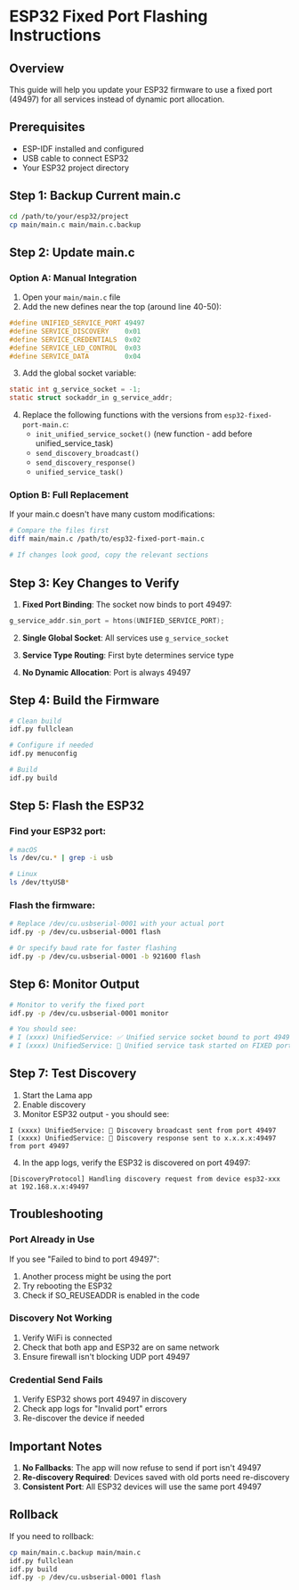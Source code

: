 # ESP32 Fixed Port Flashing Instructions

## Overview
This guide will help you update your ESP32 firmware to use a fixed port (49497) for all services instead of dynamic port allocation.

## Prerequisites
- ESP-IDF installed and configured
- USB cable to connect ESP32
- Your ESP32 project directory

## Step 1: Backup Current main.c
```bash
cd /path/to/your/esp32/project
cp main/main.c main/main.c.backup
```

## Step 2: Update main.c

### Option A: Manual Integration
1. Open your `main/main.c` file
2. Add the new defines near the top (around line 40-50):
```c
#define UNIFIED_SERVICE_PORT 49497
#define SERVICE_DISCOVERY    0x01
#define SERVICE_CREDENTIALS  0x02
#define SERVICE_LED_CONTROL  0x03
#define SERVICE_DATA         0x04
```

3. Add the global socket variable:
```c
static int g_service_socket = -1;
static struct sockaddr_in g_service_addr;
```

4. Replace the following functions with the versions from `esp32-fixed-port-main.c`:
   - `init_unified_service_socket()` (new function - add before unified_service_task)
   - `send_discovery_broadcast()`
   - `send_discovery_response()`
   - `unified_service_task()`

### Option B: Full Replacement
If your main.c doesn't have many custom modifications:
```bash
# Compare the files first
diff main/main.c /path/to/esp32-fixed-port-main.c

# If changes look good, copy the relevant sections
```

## Step 3: Key Changes to Verify

1. **Fixed Port Binding**: The socket now binds to port 49497:
```c
g_service_addr.sin_port = htons(UNIFIED_SERVICE_PORT);
```

2. **Single Global Socket**: All services use `g_service_socket`

3. **Service Type Routing**: First byte determines service type

4. **No Dynamic Allocation**: Port is always 49497

## Step 4: Build the Firmware
```bash
# Clean build
idf.py fullclean

# Configure if needed
idf.py menuconfig

# Build
idf.py build
```

## Step 5: Flash the ESP32

### Find your ESP32 port:
```bash
# macOS
ls /dev/cu.* | grep -i usb

# Linux
ls /dev/ttyUSB*
```

### Flash the firmware:
```bash
# Replace /dev/cu.usbserial-0001 with your actual port
idf.py -p /dev/cu.usbserial-0001 flash

# Or specify baud rate for faster flashing
idf.py -p /dev/cu.usbserial-0001 -b 921600 flash
```

## Step 6: Monitor Output
```bash
# Monitor to verify the fixed port
idf.py -p /dev/cu.usbserial-0001 monitor

# You should see:
# I (xxxx) UnifiedService: ✅ Unified service socket bound to port 49497
# I (xxxx) UnifiedService: 🚀 Unified service task started on FIXED port 49497
```

## Step 7: Test Discovery

1. Start the Lama app
2. Enable discovery
3. Monitor ESP32 output - you should see:
```
I (xxxx) UnifiedService: 📡 Discovery broadcast sent from port 49497
I (xxxx) UnifiedService: 📢 Discovery response sent to x.x.x.x:49497 from port 49497
```

4. In the app logs, verify the ESP32 is discovered on port 49497:
```
[DiscoveryProtocol] Handling discovery request from device esp32-xxx at 192.168.x.x:49497
```

## Troubleshooting

### Port Already in Use
If you see "Failed to bind to port 49497":
1. Another process might be using the port
2. Try rebooting the ESP32
3. Check if SO_REUSEADDR is enabled in the code

### Discovery Not Working
1. Verify WiFi is connected
2. Check that both app and ESP32 are on same network
3. Ensure firewall isn't blocking UDP port 49497

### Credential Send Fails
1. Verify ESP32 shows port 49497 in discovery
2. Check app logs for "Invalid port" errors
3. Re-discover the device if needed

## Important Notes

1. **No Fallbacks**: The app will now refuse to send if port isn't 49497
2. **Re-discovery Required**: Devices saved with old ports need re-discovery
3. **Consistent Port**: All ESP32 devices will use the same port 49497

## Rollback
If you need to rollback:
```bash
cp main/main.c.backup main/main.c
idf.py fullclean
idf.py build
idf.py -p /dev/cu.usbserial-0001 flash
```